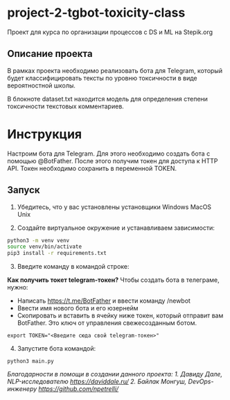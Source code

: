 # project-2-tgbot-toxicity-class
Проект для курса по организации процессов c DS и ML на Stepik.org

## Описание проекта

В рамках проекта необходимо реализовать бота для Telegram, который будет классифицировать тексты по уровню токсичности в виде вероятностной школы.

В блокноте dataset.txt находится модель для определения степени токсичности текстовых комментариев.

# Инструкция

Настроим бота для Telegram. Для этого необходимо создать бота с помощью @BotFather. После этого получим токен для доступа к HTTP API. Токен необходимо сохранить в переменной TOKEN. 

## Запуск

1. Убедитесь, что у вас установлены установщики Windows MacOS Unix 

2. Создайте виртуальное окружение и устанавливаем зависимости:

```bash
python3 -m venv venv
source venv/bin/activate
pip3 install -r requirements.txt
```

3. Введите команду в командой строке:

**Как получить токет telegram-токен?**
Чтобы создать бота в телеграме, нужно:
- Написать https://t.me/BotFather и ввести команду /newbot
- Ввести имя нового бота и его юзернейм
- Скопировать и вставить в ячейку ниже токен, который отправит вам BotFather. Это ключ от управления свежесозданным ботом.

~~~
export TOKEN="<Введите сюда свой telegram-токен>"
~~~

4. Запустите бота командой:
~~~
python3 main.py
~~~


*Благодарности в помощи в создании данного проекта:* 
*1. Давиду Дале, NLP-исследователю https://daviddale.ru/* 
*2. Байлак Монгуш, DevOps-инженеру https://github.com/npetrelli/*
